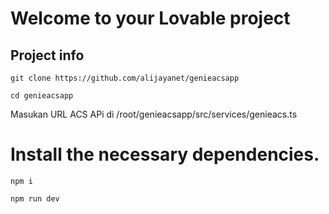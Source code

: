 # Welcome to your Lovable project

## Project info

```
git clone https://github.com/alijayanet/genieacsapp
```
```
cd genieacsapp
```
Masukan URL ACS APi di  /root/genieacsapp/src/services/genieacs.ts

# Install the necessary dependencies.

```
npm i
```

```
npm run dev
```


